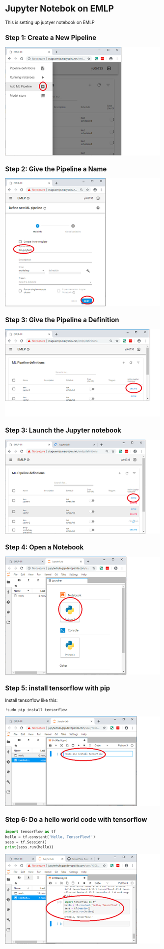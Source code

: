 # Jupyter Notebok on EMLP

This is setting up juptyer notebook on EMLP

## Step 1: Create a New Pipeline
![](../images/jupyter-1-createnew.png)

## Step 2: Give the Pipeline a Name
![](../images/jupyter-2-pipelinename.png)

## Step 3: Give the Pipeline a Definition
![](../images/jupyter-3-pipeline-def.png)

## Step 3: Launch the Jupyter notebook
![](../images/jupyter-4-pipeline-launch.png)

## Step 4: Open a Notebook
![](../images/jupyter-5-launch-notebook.png)

## Step 5: install tensorflow with pip

Install tensorflow like this:

```pycon
!sudo pip install tensorflow
```

![](../images/jupyter-6-pip-install.png)


## Step 6: Do a hello world code with tensorflow

```python
import tensorflow as tf
hello = tf.constant('Hello, TensorFlow!')
sess = tf.Session()
print(sess.run(hello))
```

![](../images/jupyter-7-hello-tensorflow.png)


